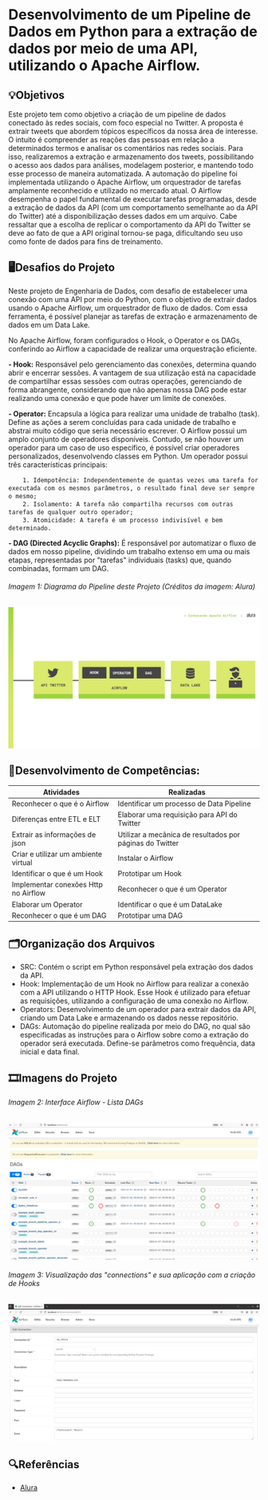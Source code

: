 # Desenvolvimento de um Pipeline de Dados em Python para a extração de dados por meio de uma API, utilizando o Apache Airflow.

## 💡Objetivos
Este projeto tem como objetivo a criação de um pipeline de dados conectado às redes sociais, com foco especial no Twitter. A proposta é extrair tweets que abordem tópicos específicos da nossa área de interesse.
O intuito é compreender as reações das pessoas em relação a determinados termos e analisar os comentários nas redes sociais. Para isso, realizaremos a extração e armazenamento dos tweets, possibilitando o acesso aos dados para análises, modelagem posterior, e mantendo todo esse processo de maneira automatizada.
A automação do pipeline foi implementada utilizando o Apache Airflow, um orquestrador de tarefas amplamente reconhecido e utilizado no mercado atual. O Airflow desempenha o papel fundamental de executar tarefas programadas, desde a extração de dados da API (com um comportamento semelhante ao da API do Twitter) até a disponibilização desses dados em um arquivo.
Cabe ressaltar que a escolha de replicar o comportamento da API do Twitter se deve ao fato de que a API original tornou-se paga, dificultando seu uso como fonte de dados para fins de treinamento.


## 🖥️Desafios do Projeto
Neste projeto de Engenharia de Dados, com desafio de estabelecer uma conexão com uma API por meio do Python, com o objetivo de extrair dados usando o Apache Airflow, um orquestrador de fluxo de dados. Com essa ferramenta, é possível planejar as tarefas de extração e armazenamento de dados em um Data Lake.

No Apache Airflow, foram configurados o Hook, o Operator e os DAGs, conferindo ao Airflow a capacidade de realizar uma orquestração eficiente.

**- Hook:** Responsável pelo gerenciamento das conexões, determina quando abrir e encerrar sessões. A vantagem de sua utilização está na capacidade de compartilhar essas sessões com outras operações, gerenciando de forma abrangente, considerando que não apenas nossa DAG pode estar realizando uma conexão e que pode haver um limite de conexões.

**- Operator:** Encapsula a lógica para realizar uma unidade de trabalho (task). Define as ações a serem concluídas para cada unidade de trabalho e abstrai muito código que seria necessário escrever. O Airflow possui um amplo conjunto de operadores disponíveis. Contudo, se não houver um operador para um caso de uso específico, é possível criar operadores personalizados, desenvolvendo classes em Python. Um operador possui três características principais:

        1. Idempotência: Independentemente de quantas vezes uma tarefa for executada com os mesmos parâmetros, o resultado final deve ser sempre o mesmo;
        2. Isolamento: A tarefa não compartilha recursos com outras tarefas de qualquer outro operador;
        3. Atomicidade: A tarefa é um processo indivisível e bem determinado.

**- DAG (Directed Acyclic Graphs):** É responsável por automatizar o fluxo de dados em nosso pipeline, dividindo um trabalho extenso em uma ou mais etapas, representadas por "tarefas" individuais (tasks) que, quando combinadas, formam um DAG.

###### Imagem 1: Diagrama do Pipeline deste Projeto (Créditos da imagem: Alura)
<img src="/assets/img/img_projeto02_diagrama_pipeline.png">

## 📄Desenvolvimento de Competências:
|Atividades|Realizadas |
|----------|-----------|
| Reconhecer o que é o Airflow | Identificar um processo de Data Pipeline |
| Diferenças entre ETL e ELT | Elaborar uma requisição para API do Twitter |
| Extrair as informações de json | Utilizar a mecânica de resultados por páginas do Twitter |
| Criar e utilizar um ambiente virtual | Instalar o Airflow |
| Identificar o que é um Hook | Prototipar um Hook |
| Implementar conexões Http no Airflow | Reconhecer o que é um Operator |
| Elaborar um Operator | Identificar o que é um DataLake |
| Reconhecer o que é um DAG | Prototipar uma DAG |

## 🗂️Organização dos Arquivos
- SRC: Contém o script em Python responsável pela extração dos dados da API.
- Hook: Implementação de um Hook no Airflow para realizar a conexão com a API utilizando o HTTP Hook. Esse Hook é utilizado para efetuar as requisições, utilizando a configuração de uma conexão no Airflow.
- Operators: Desenvolvimento de um operador para extrair dados da API, criando um Data Lake e armazenando os dados nesse repositório.
- DAGs: Automação do pipeline realizada por meio do DAG, no qual são especificadas as instruções para o Airflow sobre como a extração do operador será executada. Define-se parâmetros como frequência, data inicial e data final.

## 🎞️Imagens do Projeto

###### Imagem 2: Interface Airflow - Lista DAGs
<img src="/assets/img/img_projeto02_dags.png">

###### Imagem 3: Visualização das "connections" e sua aplicação com a criação de Hooks
<img src="/assets/img/img_projeto02_connection.png">


## 🔍Referências
- [Alura](https://www.alura.com.br/)

